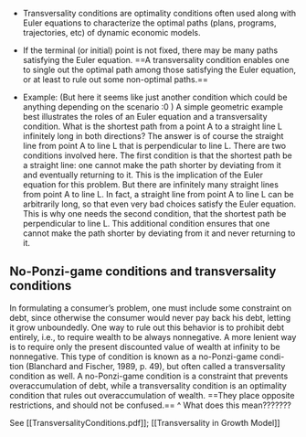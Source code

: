 
* Transversality conditions are optimality conditions often used along with Euler equations to characterize the optimal paths (plans, programs, trajectories, etc) of dynamic economic models.

* If the terminal (or initial) point is not fixed, there may be many paths satisfying the Euler equation. ==A transversality condition enables one to single out the optimal path among those satisfying the Euler equation, or at least to rule out some non-optimal paths.==

* Example: (But here it seems like just another condition which could be anything depending on the scenario :0 )
A simple geometric example best illustrates the roles of an Euler equation and a transversality condition. What is the shortest path from a point A to a straight line L infinitely long in both directions? The answer is of course the straight line from point A to line L that is perpendicular to line L. There are two conditions involved here. The first condition is that the shortest path be a straight line: one cannot make the path shorter by deviating from it and eventually returning to it. This is the implication of the Euler equation for this problem. But there are infinitely many straight lines from point A to line L. In fact, a straight line from point A to line L can be arbitrarily long, so that even very bad choices satisfy the Euler equation. This is why one needs the second condition, that the shortest path be perpendicular to line L. This additional condition ensures that one cannot make the path shorter by deviating from it and never returning to it.


## No-Ponzi-game conditions and transversality conditions

In formulating a consumer’s problem, one must include some constraint on debt, since otherwise the consumer would never pay back his debt, letting it grow unboundedly. One way to rule out this behavior is to prohibit debt entirely, i.e., to require wealth to be always nonnegative. A more lenient way is to require only the present discounted value of wealth at infinity to be nonnegative. This type of condition is known as a no-Ponzi-game condi- tion (Blanchard and Fischer, 1989, p. 49), but often called a transversality condition as well. A no-Ponzi-game condition is a constraint that prevents overaccumulation of debt, while a transversality condition is an optimality condition that rules out overaccumulation of wealth. ==They place opposite restrictions, and should not be confused.== 
^ What does this mean??????? 

See [[TransversalityConditions.pdf]]; [[Transversality in Growth Model]]
